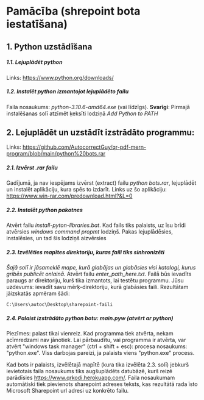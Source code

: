 # Pamācība (shrepoint bota iestatīšana)
## 1. Python uzstādīšana
##### 1.1. Lejuplādēt python
  Links: https://www.python.org/downloads/
##### 1.2. Instalēt python izmantojot lejuplādēto failu
  Faila nosaukums: *python-3.10.6-amd64.exe* (vai līdzīgs).
  **Svarīgi**: Pirmajā instalēšanas solī atzīmēt ķeksīti lodziņā *Add Python to PATH*
  
## 2. Lejuplādēt un uzstādīt izstrādāto programmu: 
  Links: https://github.com/AutocorrectGuy/qr-pdf-mern-program/blob/main/python%20bots.rar
##### 2.1. Izvērst *.rar* failu 
  Gadījumā, ja nav iespējams izvērst (extract) failu *python bots.rar*, lejuplādēt un instalēt aplikāciju, kura spēs to izdarīt.
  Links uz šo aplikāciju: https://www.win-rar.com/predownload.html?&L=0
##### 2.2. Instalēt python pakotnes
  Atvērt failu *install-pyton-libraries.bat*. Kad fails tiks palaists, uz īsu brīdi atvērsies *windows command propmt* lodziņš. Pakas lejuplādēsies, instalēsies, un tad šis lodziņš aizvērsies
##### 2.3. Izvēlēties mapītes direktoriju, kuras faili tiks sinhronizēti
  *Šajā solī ir jāsameklē mape, kurā glabājas un glabāsies visi katalogi, kurus gribēs publicēt onlainā.*
  Atvērt failu *enter_path_here.txt*. Failā būs ievadīts paraugs ar direktoriju, kurš tika izmantots, lai testētu programmu. Jūsu uzdevums: ievadīt savu mērķ-direktoriju, kurā glabāsies faili. Rezultātam jāizskatās apmēram šādi:
`````
C:\Users\autoc\Desktop\sharepoint-faili
`````
##### 2.4. Palaist izstrādāto python botu: *main.pyw* (atvērt ar python)
  Piezīmes: palast tikai vienreiz. Kad programma tiek atvērta, nekam acīmredzami nav jānotiek. Lai pārbaudītu, vai programma ir atvērta, var atvērt "windows task manager" (ctrl + shift + esc): procesa nosaukums: "python.exe". Viss darbojas pareizi, ja palaists viens "python.exe" process.
 
 
 Kad bots ir palaists, izvēlētajā mapītē (kura tika izvēlēta 2.3. solī) jebkurš ievietotais faila nosaukums tiks augšuplādēts datubāzē, kurš reizē parādīsies https://www.qrkodi.herokuapp.com/. Faila nosaukumam automātiski tiek pievienots sharepoint adreses teksts, kas rezultātā rada īsto Microsoft Sharepoint url adresi uz konkrēto failu.
